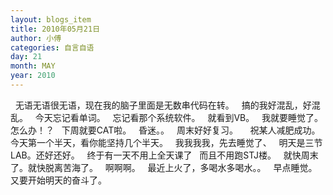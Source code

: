 ```yaml
---
layout: blogs_item
title: 2010年05月21日
author: 小傅
categories: 自言自语
day: 21
month: MAY
year: 2010
---
```




&nbsp;
无语无语很无语，现在我的脑子里面是无数串代码在转。
&nbsp; 搞的我好混乱，好混乱。
&nbsp; 今天忘记看单词。
&nbsp; 忘记看那个系统软件。
&nbsp; 就看到VB。
&nbsp; 我就要睡觉了。怎么办！？
&nbsp; 下周就要CAT啦。
&nbsp; 昏迷。。
&nbsp; 周末好好复习。
&nbsp;
&nbsp; 祝某人减肥成功。
&nbsp; 今天第一个半天，看你能坚持几个半天。
&nbsp; 我我我我，先去睡觉了、
&nbsp; 明天是三节LAB。还好还好。
&nbsp; 终于有一天不用上全天课了
&nbsp; 而且不用跑STJ楼。
&nbsp; 就快周末了。就快脱离苦海了。
&nbsp; 啊啊啊。
&nbsp; 最近上火了，多喝水多喝水。。
&nbsp; 早点睡觉。
&nbsp; 又要开始明天的奋斗了。


